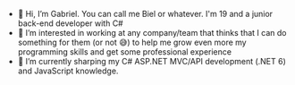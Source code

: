 - 👋 Hi, I’m Gabriel. You can call me Biel or whatever. I'm 19 and a junior back-end developer with C#
- 👀 I’m interested in working at any company/team that thinks that I can do something for them (or not 😅) to help me grow even more my programming skills and get some professional experience
- 🌱 I’m currently sharping my C# ASP.NET MVC/API development (.NET 6) and JavaScript knowledge.
